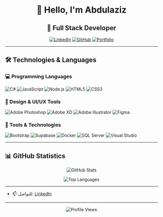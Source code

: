<div align="center">

# 👋 Hello, I'm Abdulaziz

## 🚀 Full Stack Developer

[![LinkedIn](https://img.shields.io/badge/LinkedIn-0077B5?style=for-the-badge&logo=linkedin&logoColor=white)](https://linkedin.com/in/azizalhlwah)
[![GitHub](https://img.shields.io/badge/GitHub-100000?style=for-the-badge&logo=github&logoColor=white)](https://github.com/AzizAlhlwah)
[![Portfolio](https://img.shields.io/badge/Portfolio-FF5722?style=for-the-badge&logo=todoist&logoColor=white)](#)

</div>

---

## 🛠️ Technologies & Languages

### 💻 Programming Languages
![C#](https://img.shields.io/badge/C%23-239120?style=for-the-badge&logo=c-sharp&logoColor=white "C#")
![JavaScript](https://img.shields.io/badge/JavaScript-F7DF1E?style=for-the-badge&logo=javascript&logoColor=black "JavaScript")
![Node.js](https://img.shields.io/badge/Node.js-43853D?style=for-the-badge&logo=node.js&logoColor=white "Node.js")
![HTML5](https://img.shields.io/badge/HTML5-E34F26?style=for-the-badge&logo=html5&logoColor=white "HTML5")
![CSS3](https://img.shields.io/badge/CSS3-1572B6?style=for-the-badge&logo=css3&logoColor=white "CSS3")

### 🎨 Design & UI/UX Tools
![Adobe Photoshop](https://img.shields.io/badge/Adobe%20Photoshop-31A8FF?style=for-the-badge&logo=adobe-photoshop&logoColor=white "Adobe Photoshop")
![Adobe XD](https://img.shields.io/badge/Adobe%20XD-FF61F6?style=for-the-badge&logo=adobe-xd&logoColor=white "Adobe XD")
![Adobe Illustrator](https://img.shields.io/badge/Adobe%20Illustrator-FF9A00?style=for-the-badge&logo=adobe-illustrator&logoColor=white "Adobe Illustrator")
![Figma](https://img.shields.io/badge/Figma-F24E1E?style=for-the-badge&logo=figma&logoColor=white "Figma")

### 🔧 Tools & Technologies
![Bootstrap](https://img.shields.io/badge/Bootstrap-563D7C?style=for-the-badge&logo=bootstrap&logoColor=white "Bootstrap")
![Supabase](https://img.shields.io/badge/Supabase-3ECF8E?style=for-the-badge&logo=supabase&logoColor=white "Supabase")
![Docker](https://img.shields.io/badge/Docker-2496ED?style=for-the-badge&logo=docker&logoColor=white "Docker")
![SQL Server](https://img.shields.io/badge/SQL%20Server-CC2927?style=for-the-badge&logo=microsoft-sql-server&logoColor=white "SQL Server")
![Visual Studio](https://img.shields.io/badge/Visual%20Studio-5C2D91?style=for-the-badge&logo=visual-studio&logoColor=white "Visual Studio")

---

## 📊 GitHub Statistics

<div align="center">

![GitHub Stats](https://github-readme-stats.vercel.app/api?username=AzizAlhlwah&show_icons=true&theme=tokyonight&hide_border=true&count_private=true)

![Top Languages](https://github-readme-stats.vercel.app/api/top-langs/?username=AzizAlhlwah&layout=compact&theme=tokyonight&hide_border=true)

</div>

---

- 📫 للتواصل: [LinkedIn](https://linkedin.com/in/azizalhlwah)

---



<div align="center">



![Profile Views](https://komarev.com/ghpvc/?username=AzizAlhlwah&style=flat-square&color=blue)

</div>
